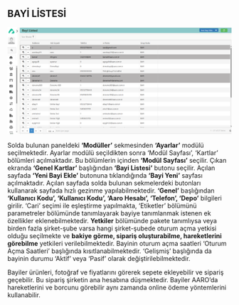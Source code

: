 
## BAYİ LİSTESİ

[![Image](../Ayarlar/bayilistesi.jpg)](bayilistesi)

Solda bulunan paneldeki **‘Modüller’** sekmesinden **‘Ayarlar’** modülü seçilmektedir. Ayarlar modülü seçildikten sonra ‘Modül Sayfası’, ‘Kartlar’ bölümleri açılmaktadır. Bu bölümlerin içinden **‘Modül Sayfası’** seçilir. Çıkan ekranda **‘Genel Kartlar’** başlığından **‘Bayi Listesi’** butonu seçilir. Açılan sayfada **‘Yeni Bayi Ekle’** butonuna tıklandığında **‘Bayi Yeni’** sayfası açılmaktadır. Açılan sayfada solda bulunan sekmelerdeki butonları kullanarak sayfada hızlı gezinme yapılabilmektedir. **‘Genel’** başlığından **‘Kullanıcı Kodu’, ‘Kullanıcı Kodu’, ‘Aaro Hesabı’, ‘Telefon’, ‘Depo’** bilgileri girilir. ‘Cari’ seçimi ile eşleştirme yapılmakta, ‘Etiketler’ bölümünü parametreler bölümünde tanımlayarak bayiye tanımlanmak istenen ek özellikler eklenebilmektedir. **Yetkiler** bölümünde pakete tanımlıysa veya birden fazla şirket-şube varsa hangi şirket-şubede oturum açma yetkisi olduğu seçilmekte ve **bakiye görme, sipariş oluşturabilme, hareketlerini görebilme** yetkileri verilebilmektedir. Bayinin oturum açma saatleri ‘Oturum Açma Saatleri’ başlığında kısıtlanabilmektedir. ‘Gelişmiş’ başlığında da bayinin durumu ‘Aktif’ veya ‘Pasif’ olarak değiştirilebilmektedir.

Bayiler ürünleri, fotoğraf ve fiyatlarını görerek sepete ekleyebilir ve sipariş geçebilir. Bu sipariş şirketin ana hesabına düşmektedir. Bayiler AARO’da hareketlerini ve borcunu görebilir aynı zamanda online ödeme yöntemlerini kullanabilir. 
